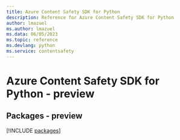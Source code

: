```yaml
---
title: Azure Content Safety SDK for Python
description: Reference for Azure Content Safety SDK for Python
author: lmazuel
ms.author: lmazuel
ms.data: 06/05/2023
ms.topic: reference
ms.devlang: python
ms.service: contentsafety
---
```

# Azure Content Safety SDK for Python - preview
## Packages - preview
[!INCLUDE [packages](content-safety-index.md)]